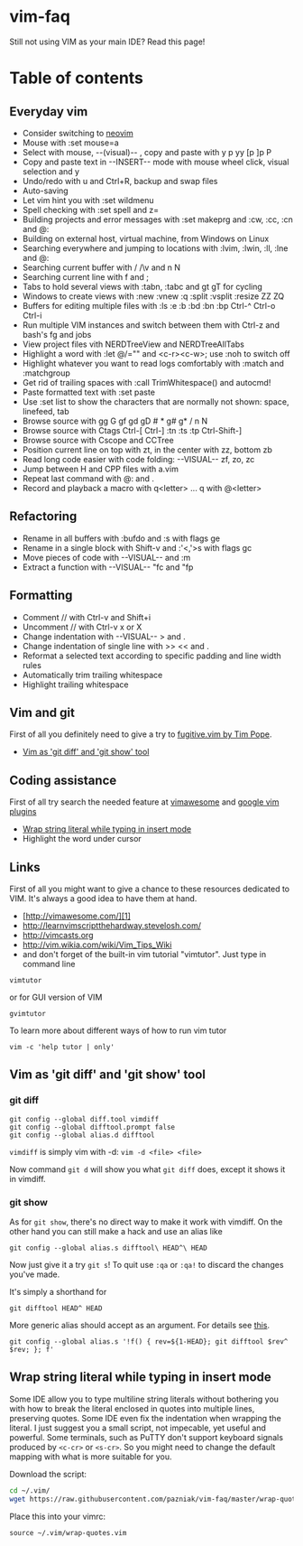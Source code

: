 # vim-faq

Still not using VIM as your main IDE? Read this page!

# Table of contents

## Everyday vim

 + Consider switching to [neovim](https://neovim.io/)
 + Mouse with :set mouse=a
 + Select with mouse, --(visual)-- , copy and paste with y p yy [p ]p P
 + Copy and paste text in --INSERT-- mode with mouse wheel click, visual selection and y
 + Undo/redo with u and Ctrl+R, backup and swap files
 + Auto-saving
 + Let vim hint you with :set wildmenu
 + Spell checking with :set spell and z=
 + Building projects and error messages with :set makeprg and :cw, :cc, :cn and @:
 + Building on external host, virtual machine, from Windows on Linux
 + Searching everywhere and jumping to locations with :lvim, :lwin, :ll, :lne and @:
 + Searching current buffer with / /\v and n N
 + Searching current line with f and ;
 + Tabs to hold several views with :tabn, :tabc and gt gT for cycling
 + Windows to create views with :new :vnew :q :split :vsplit :resize ZZ ZQ
 + Buffers for editing multiple files with :ls :e :b :bd :bn :bp Ctrl-^ Ctrl-o Ctrl-i
 + Run multiple VIM instances and switch between them with Ctrl-z and bash's fg and jobs
 + View project files vith NERDTreeView and NERDTreeAllTabs
 + Highlight a word with :let @/="" and \<c-r\>\<c-w\>; use :noh to switch off
 + Highlight whatever you want to read logs comfortably with :match and :matchgroup
 + Get rid of trailing spaces with :call TrimWhitespace() and autocmd!
 + Paste formatted text with :set paste
 + Use :set list to show the characters that are normally not shown: space, linefeed, tab
 + Browse source with gg G gf gd gD # * g# g\* / n N
 + Browse source with Ctags Ctrl-[ Ctrl-] :tn :ts :tp Ctrl-Shift-]
 + Browse source with Cscope and CCTree
 + Position current line on top with zt, in the center with zz, bottom zb
 + Read long code easier with code folding: --VISUAL-- zf, zo, zc
 + Jump between H and CPP files with a.vim
 + Repeat last command with @: and .
 + Record and playback a macro with q\<letter\> ... q with @\<letter\>
 
## Refactoring
 + Rename in all buffers with :bufdo and :s with flags ge
 + Rename in a single block with Shift-v and :'<,'>s with flags gc
 + Move pieces of code with --VISUAL-- and :m
 + Extract a function with --VISUAL-- "fc and "fp
 
## Formatting
 + Comment // with Ctrl-v and Shift+i
 + Uncomment // with Ctrl-v x or X
 + Change indentation with --VISUAL--  > and .
 + Change indentation of single line with >> << and .
 + Reformat a selected text according to specific padding and line width rules
 + Automatically trim trailing whitespace
 + Highlight trailing whitespace

## Vim and git

First of all you definitely need to give a try to [fugitive.vim by Tim Pope](https://github.com/tpope/vim-fugitive).

+ [Vim as 'git diff' and 'git show' tool](#vim-as-git-diff-and-git-show-tool)

## Coding assistance

First of all try search the needed feature at [vimawesome][1] and [google vim plugins][2]

+ [Wrap string literal while typing in insert mode](#wrap-string-literal-while-typing-in-insert-mode)
+ Highlight the word under cursor

## Links

First of all you might want to give a chance to these resources dedicated to VIM. It's always a good idea to have them at hand.

+ [http://vimawesome.com/][1]
+ http://learnvimscriptthehardway.stevelosh.com/ 
+ http://vimcasts.org 
+ http://vim.wikia.com/wiki/Vim_Tips_Wiki 
+ and don't forget of the built-in vim tutorial "vimtutor". Just type in command line

```
vimtutor
```

or for GUI version of VIM

```
gvimtutor
```

To learn more about different ways of how to run vim tutor 

```
vim -c 'help tutor | only'
```

## Vim as 'git diff' and 'git show' tool
### git diff

```
git config --global diff.tool vimdiff
git config --global difftool.prompt false 
git config --global alias.d difftool
```

`vimdiff` is simply vim with -d: `vim -d <file> <file>`

Now command `git d` will show you what `git diff` does, except it shows it in vimdiff.

### git show

As for `git show`, there's no direct way to make it work with vimdiff.
On the other hand you can still make a hack and use an alias like

```
git config --global alias.s difftool\ HEAD^\ HEAD
```

Now just give it a try `git s`! To quit use `:qa` or `:qa!` to discard the changes you've made.

It's simply a shorthand for

```
git difftool HEAD^ HEAD
```

More generic alias should accept <revision> as an argument. For details see [this](http://jondavidjohn.com/git-aliases-parameters/).

```
git config --global alias.s '!f() { rev=${1-HEAD}; git difftool $rev^ $rev; }; f'
```

## Wrap string literal while typing in insert mode
Some IDE allow you to type multiline string literals without bothering you with how to break the literal enclosed in quotes into multiple lines, preserving quotes. Some IDE even fix the indentation when wrapping the literal. I just suggest you a small script, not impecable, yet useful and powerful. Some terminals, such as PuTTY don't support keyboard signals produced by `<c-cr>` or `<s-cr>`. So you might need to change the default mapping with what is more suitable for you.

Download the script:
```bash
cd ~/.vim/
wget https://raw.githubusercontent.com/pazniak/vim-faq/master/wrap-quotes.vim
```
Place this into your vimrc:
```vim
source ~/.vim/wrap-quotes.vim
```

[1]: http://vimawesome.com/
[2]: https://opensource.google.com/projects/vim-plugins
